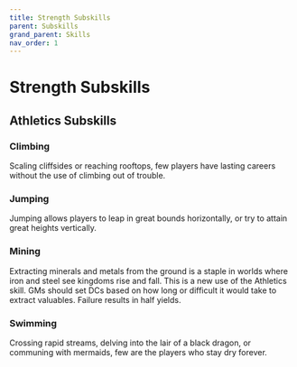 ```yaml
---
title: Strength Subskills
parent: Subskills
grand_parent: Skills
nav_order: 1
---
```


# Strength Subskills

## Athletics Subskills

### Climbing
Scaling cliffsides or reaching rooftops, few players have lasting careers without the use of climbing out of trouble.

### Jumping
Jumping allows players to leap in great bounds horizontally, or try to attain great heights vertically.

### Mining
Extracting minerals and metals from the ground is a staple in worlds where iron and steel see kingdoms rise and fall. This is a new use of the Athletics skill. GMs should set DCs based on how long or difficult it would take to extract valuables. Failure results in half yields.

### Swimming
Crossing rapid streams, delving into the lair of a black dragon, or communing with mermaids, few are the players who stay dry forever.
